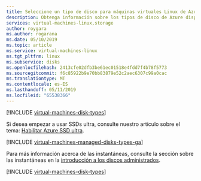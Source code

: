 ```yaml
---
title: Seleccione un tipo de disco para máquinas virtuales Linux de Azure IaaS - discos administrados
description: Obtenga información sobre los tipos de disco de Azure disponibles para las máquinas virtuales de Linux, incluidas ultra SSDs, SSD premium, estándar SSD y HDD estándar.
services: virtual-machines-linux,storage
author: roygara
ms.author: rogarana
ms.date: 05/10/2019
ms.topic: article
ms.service: virtual-machines-linux
ms.tgt_pltfrm: linux
ms.subservice: disks
ms.openlocfilehash: 2413cfe02dfb3be61ec01518e4fdd7f4b78f5773
ms.sourcegitcommit: f6c85922b9e70bb83879e52c2aec6307c99a0cac
ms.translationtype: MT
ms.contentlocale: es-ES
ms.lasthandoff: 05/11/2019
ms.locfileid: "65538366"
---
```

[!INCLUDE [virtual-machines-disk-types](../../../includes/virtual-machines-managed-disks-types-overview.md)]

Si desea empezar a usar SSDs ultra, consulte nuestro artículo sobre el tema: [Habilitar Azure SSD ultra](disks-enable-ultra-ssd.md).

[!INCLUDE [virtual-machines-managed-disks-types-ga](../../../includes/virtual-machines-managed-disks-types-ga.md)]

Para más información acerca de las instantáneas, consulte la sección sobre las instantáneas en la [introducción a los discos administrados](managed-disks-overview.md).

[!INCLUDE [virtual-machines-disk-types](../../../includes/virtual-machines-managed-disks-types-billing-and-fees.md)]
